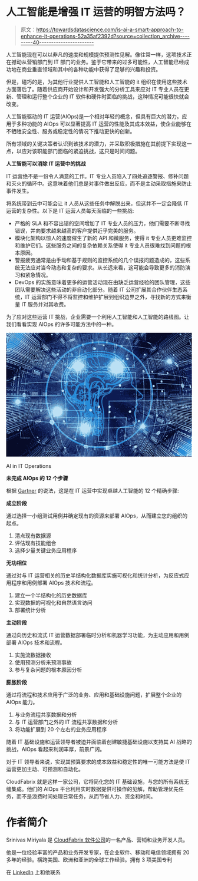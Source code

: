 # 人工智能是增强 IT 运营的明智方法吗？

> 原文：<https://towardsdatascience.com/is-ai-a-smart-approach-to-enhance-it-operations-52a35af2392d?source=collection_archive---------40----------------------->

人工智能现在可以以非凡的速度和规模提供预测性见解。像往常一样，这项技术正在撼动从营销部门到 IT 部门的业务。鉴于它带来的过多可能性，人工智能已经成功地在商业垂直领域和其中的各种功能中获得了足够的兴趣和投资。

但是，碰巧的是，为其他行业提供人工智能和人工智能的 it 组织在使用这些技术方面落后了。随着供应商开始设计和开发强大的分析工具来应对 IT 专业人员在更新、管理和运行整个企业的 IT 软件和硬件时面临的挑战，这种情况可能很快就会改变。

人工智能驱动的 IT 运营(AIOps)是一个相对年轻的概念，但具有巨大的潜力。应用于多种功能的 AIOps 可以显著提高 IT 运营的性能及其成本效益，使企业能够在不牺牲安全性、服务或稳定性的情况下推动更快的创新。

所有领域的关键决策者认识到该技术的潜力，并采取积极措施在其前提下实现这一点，以应对该职能部门面临的紧迫挑战，这只是时间问题。

**人工智能可以消除 IT 运营中的挑战**

IT 运营绝不是一份令人满意的工作。IT 专业人员陷入了四处追逐警报、修补问题和灭火的循环中。这意味着他们总是对事件做出反应，而不是主动采取措施来防止事件发生。

将系统带到云中可能会让 it 人员从这些任务中解脱出来，但这并不一定会降低 IT 运营的复杂性。以下是 IT 运营人员每天面临的一些挑战:

*   严格的 SLA 和不容出错的空间增加了 IT 专业人员的压力，他们需要不断寻找错误，并向要求越来越高的客户提供近乎完美的服务。
*   模块化架构以惊人的速度催生了新的 API 和微服务，使得 it 专业人员更难监控和维护它们。这些服务之间的复杂依赖关系使得 it 专业人员很难找到问题的根本原因。
*   警报疲劳通常是由手动和基于规则的监控系统的几个误报问题造成的，这些系统无法应对当今动态和复杂的要求。从长远来看，这可能会导致更多的消防演习和紧急情况。
*   DevOps 的实施意味着更多的运营活动现在由缺乏运营经验的团队管理，这些团队需要解决这些活动的非自动化部分。随着 IT 公司扩展其合作伙伴生态系统，IT 运营部门不得不将监控和维护扩展到组织边界之外，寻找新的方式来衡量 IT 服务并对其收费。

为了应对这些运营 IT 挑战，企业需要一个利用人工智能和人工智能的路线图。让我们看看实现 AIOps 的许多可能方法中的一种。

![](img/c3e79f0e31eb0c3a0fb9b4b745c4a2c8.png)

AI in IT Operations

**未完成 AIOps 的 12 个步骤**

根据 [Gartner](https://blogs.gartner.com/smarterwithgartner/files/2017/11/PR_050_326127-Steps-to-AI-Ops-Excellence-Infographic.png) 的说法，这是在 IT 运营中实现卓越人工智能的 12 个精确步骤:

**成立阶段**

通过选择一小组测试用例并确定现有的资源来部署 AIOps，从而建立您的组织的起点。

1.  清点现有数据源
2.  评估现有技能组合
3.  选择少量关键业务应用程序

**无功相位**

通过对与 IT 运营相关的历史半结构化数据库实施可视化和统计分析，为反应式应用程序和用例部署 AIOps 技术和流程。

1.  建立一个半结构化的历史数据库
2.  实现数据的可视化和自然语言访问
3.  部署统计分析

**主动阶段**

通过向历史和流式 IT 运营数据部署临时分析和机器学习功能，为主动应用和用例部署 AIOps 技术和流程。

1.  实施流数据接收
2.  使用预测分析来预测事故
3.  参与复杂问题的根本原因分析

**膨胀阶段**

通过将流程和技术应用于广泛的业务、应用和基础设施问题，扩展整个企业的 AIOps 能力。

1.  与业务流程共享数据和分析
2.  与 IT 运营部门之外的 IT 流程共享数据和分析
3.  将功能扩展到 20 个左右的业务应用程序

随着 IT 基础设施和运营领导者被迫并面临着创建敏捷基础设施以支持其 AI 战略的挑战，AIOps 看起来利润丰厚，前景广阔。

对于 IT 领导者来说，实现其预算要求的成本效益和稳定性的唯一可能方法是使 IT 运营更加主动、可预测和自动化。

CloudFabrix 就是这样一家公司，它将简化您的 IT 基础设施，与您的所有系统无缝集成。他们的 AIOps 平台利用实时数据提供可操作的见解，帮助管理优先任务，而不是浪费时间处理日常任务，从而节省人力、资金和时间。

# 作者简介

Srinivas Miriyala 是 [CloudFabrix 软件公司](https://www.cloudfabrix.com)的一名产品、营销和业务开发人员。

他是一位经验丰富的产品和业务开发专家，在企业软件、移动和电信领域拥有 20 多年的经验。横跨美国、欧洲和亚洲的全球工作经验。拥有 3 项美国专利

在 [LinkedIn](https://www.linkedin.com/in/srinivas-miriyala-8428267/) 上和他联系
